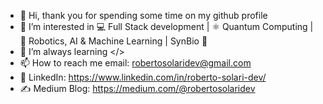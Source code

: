 - 👋 Hi, thank you for spending some time on my github profile
- 👀 I’m interested in 💻 Full Stack development | ⚛️ Quantum Computing | 🤖 Robotics, AI & Machine Learning | SynBio 🧬
- 🌱 I’m always learning </>
- 📫 How to reach me email: robertosolaridev@gmail.com 
- :briefcase: LinkedIn: https://www.linkedin.com/in/roberto-solari-dev/
- :writing_hand: Medium Blog: https://medium.com/@robertosolaridev 
